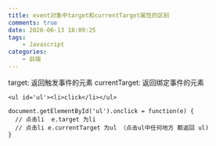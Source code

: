 ```yaml
---
title: event对象中target和currentTarget属性的区别
comments: true
date: 2020-06-13 18:09:25
tags:
    - Javascript
categories:
    - 前端
---
```


target: 返回触发事件的元素
currentTarget: 返回绑定事件的元素

```
<ul id='ul'><li>click</li></ul>

document.getElementById('ul').onclick = function(e) {
  // 点击li  e.target 为li
  // 点击li e.currentTarget 为ul （点击ul中任何地方 都返回 ul)
}
```
